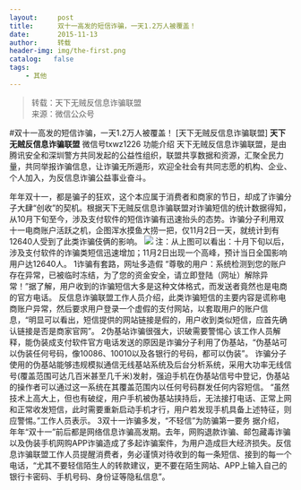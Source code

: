 ```yaml
---
layout:     post
title:      双十一高发的短信诈骗，一天1.2万人被覆盖！
date:       2015-11-13
author:     转载
header-img: img/the-first.png
catalog:   false
tags:
    - 其他
---
```


<blockquote><p>转载：天下无贼反信息诈骗联盟<br>
来源：微信公众号</p></blockquote>

#双十一高发的短信诈骗，一天1.2万人被覆盖！
[天下无贼反信息诈骗联盟]
**天下无贼反信息诈骗联盟**
微信号txwz1226
功能介绍
天下无贼反信息诈骗联盟，是由腾讯安全和深圳警方共同发起的公益性组织，联盟共享数据和资源，汇聚全民力量，共同举报诈骗信息，让诈骗无所遁形，欢迎全社会有共同志愿的机构、企业、个人加入，为反信息诈骗公益事业奋斗。

年年双十一，都是骗子的狂欢，这个本应属于消费者和商家的节日，却成了诈骗分子大肆“创收”的契机。根据天下无贼反信息诈骗联盟对诈骗短信的统计数据得知，从10月下旬至今，涉及支付软件的短信诈骗有迅速抬头的态势。诈骗分子利用双十一电商账户活跃之机，企图浑水摸鱼大捞一把，仅11月2日一天，就统计到有12640人受到了此类诈骗伎俩的影响。
![]({{site.baseurl}}/postimg/3Frx8wcpibSsWibicZviaMJCmeBFGKjR7VBMibkzF8oEeasxT9mWTYTzPxeuvBytCEXZD1CbSQibz41wAZt0OJSVmxoA.jpeg)
注：从上图可以看出：十月下旬以后，涉及支付软件的诈骗类短信迅速增加；11月2日出现一个高峰，预计当日全国影响用户达12640人。
1诈骗有套路，网址多造假
“尊敬的用户：系统检测到您的账户存在异常，已被临时冻结，为了您的资金安全，请立即登陆（网址）解除异常！”据了解，用户收到的诈骗短信大多是这种文体格式，而发送者竟然也是电商的官方电话。
反信息诈骗联盟工作人员介绍，此类诈骗短信的主要内容是谎称电商账户异常，然后要求用户登录一个虚假的支付网站，以套取用户的账户信息，“明显可以看出，短信提供的网站链接是假的，用户收到类似短信，应首先确认链接是否是商家官网”。
2伪基站诈骗很强大，识破需要警惕心
该工作人员解释，能伪装成支付软件官方电话发送的原因是诈骗分子利用了伪基站，“伪基站可以伪装任何号码，像10086、10010以及各银行的号码，都可以伪装”。
诈骗分子使用的伪基站能够违规模拟通信无线基站系统及后台分析系统，采用大功率无线信号(覆盖范围可达几百米甚至几千米)发射，强迫手机在伪基站信号中登记，伪基站的操作者可以通过这一系统在其覆盖范围内以任何号码群发任何内容短信。
“虽然技术上高大上，但也有破绽，用户手机被伪基站挟持后，无法接打电话、正常上网和正常收发短信，此时需要重新启动手机才行，用户若发现手机具备上述特征，则应警惕。”工作人员表示。
3双十一诈骗多发，“不轻信”为防骗第一要务
据介绍，年年“双十一”前后都是网络信息诈骗高发期。去年，网购退款诈骗、邮包藏毒诈骗以及伪装手机网购APP诈骗造成了多起诈骗案件，为用户造成巨大经济损失。反信息诈骗联盟工作人员提醒消费者，务必谨慎对待收到的每一条短信、接到的每一个电话，“尤其不要轻信陌生人的转款建议，更不要在陌生网站、APP上输入自己的银行卡密码、手机号码、身份证等隐私信息”。
